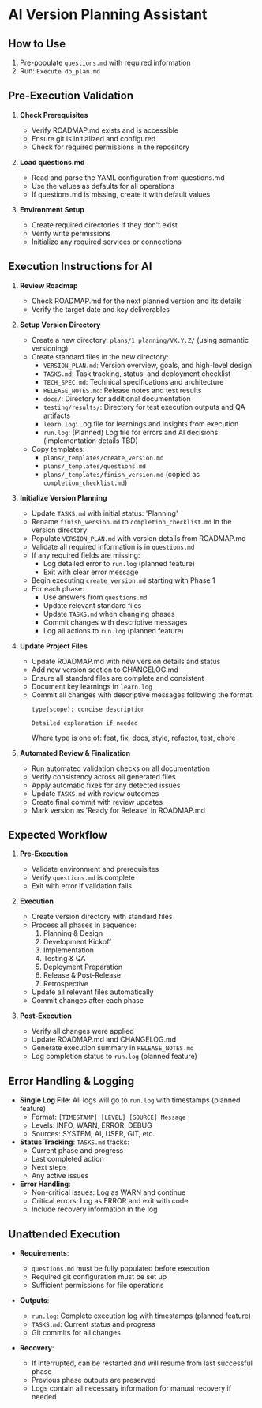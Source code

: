 # AI Version Planning Assistant

## How to Use
1. Pre-populate `questions.md` with required information
2. Run: `Execute do_plan.md`

## Pre-Execution Validation
1. **Check Prerequisites**
   - Verify ROADMAP.md exists and is accessible
   - Ensure git is initialized and configured
   - Check for required permissions in the repository

2. **Load questions.md**
   - Read and parse the YAML configuration from questions.md
   - Use the values as defaults for all operations
   - If questions.md is missing, create it with default values

3. **Environment Setup**
   - Create required directories if they don't exist
   - Verify write permissions
   - Initialize any required services or connections

## Execution Instructions for AI

1. **Review Roadmap**
   - Check ROADMAP.md for the next planned version and its details
   - Verify the target date and key deliverables

2. **Setup Version Directory**
   - Create a new directory: `plans/1_planning/VX.Y.Z/` (using semantic versioning)
   - Create standard files in the new directory:
     - `VERSION_PLAN.md`: Version overview, goals, and high-level design
     - `TASKS.md`: Task tracking, status, and deployment checklist
     - `TECH_SPEC.md`: Technical specifications and architecture
     - `RELEASE_NOTES.md`: Release notes and test results
     - `docs/`: Directory for additional documentation
     - `testing/results/`: Directory for test execution outputs and QA artifacts
     - `learn.log`: Log file for learnings and insights from execution
     - `run.log`: (Planned) Log file for errors and AI decisions (implementation details TBD)
   - Copy templates:
     - `plans/_templates/create_version.md`
     - `plans/_templates/questions.md`
     - `plans/_templates/finish_version.md` (copied as `completion_checklist.md`)

3. **Initialize Version Planning**
   - Update `TASKS.md` with initial status: 'Planning'
   - Rename `finish_version.md` to `completion_checklist.md` in the version directory
   - Populate `VERSION_PLAN.md` with version details from ROADMAP.md
   - Validate all required information is in `questions.md`
   - If any required fields are missing:
     - Log detailed error to `run.log` (planned feature)
     - Exit with clear error message
   - Begin executing `create_version.md` starting with Phase 1
   - For each phase:
     - Use answers from `questions.md`
     - Update relevant standard files
     - Update `TASKS.md` when changing phases
     - Commit changes with descriptive messages
     - Log all actions to `run.log` (planned feature)

4. **Update Project Files**
   - Update ROADMAP.md with new version details and status
   - Add new version section to CHANGELOG.md
   - Ensure all standard files are complete and consistent
   - Document key learnings in `learn.log`
   - Commit all changes with descriptive messages following the format:
     ```
     type(scope): concise description
     
     Detailed explanation if needed
     ```
     Where type is one of: feat, fix, docs, style, refactor, test, chore

5. **Automated Review & Finalization**
   - Run automated validation checks on all documentation
   - Verify consistency across all generated files
   - Apply automatic fixes for any detected issues
   - Update `TASKS.md` with review outcomes
   - Create final commit with review updates
   - Mark version as 'Ready for Release' in ROADMAP.md

## Expected Workflow
1. **Pre-Execution**
   - Validate environment and prerequisites
   - Verify `questions.md` is complete
   - Exit with error if validation fails

2. **Execution**
   - Create version directory with standard files
   - Process all phases in sequence:
     1. Planning & Design
     2. Development Kickoff
     3. Implementation
     4. Testing & QA
     5. Deployment Preparation
     6. Release & Post-Release
     7. Retrospective
   - Update all relevant files automatically
   - Commit changes after each phase

3. **Post-Execution**
   - Verify all changes were applied
   - Update ROADMAP.md and CHANGELOG.md
   - Generate execution summary in `RELEASE_NOTES.md`
   - Log completion status to `run.log` (planned feature)

## Error Handling & Logging
- **Single Log File**: All logs will go to `run.log` with timestamps (planned feature)
  - Format: `[TIMESTAMP] [LEVEL] [SOURCE] Message`
  - Levels: INFO, WARN, ERROR, DEBUG
  - Sources: SYSTEM, AI, USER, GIT, etc.
- **Status Tracking**: `TASKS.md` tracks:
  - Current phase and progress
  - Last completed action
  - Next steps
  - Any active issues
- **Error Handling**:
  - Non-critical issues: Log as WARN and continue
  - Critical errors: Log as ERROR and exit with code
  - Include recovery information in the log

## Unattended Execution
- **Requirements**:
  - `questions.md` must be fully populated before execution
  - Required git configuration must be set up
  - Sufficient permissions for file operations

- **Outputs**:
  - `run.log`: Complete execution log with timestamps (planned feature)
  - `TASKS.md`: Current status and progress
  - Git commits for all changes

- **Recovery**:
  - If interrupted, can be restarted and will resume from last successful phase
  - Previous phase outputs are preserved
  - Logs contain all necessary information for manual recovery if needed
